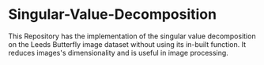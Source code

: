 # Singular-Value-Decomposition

This Repository has the implementation of the singular value decomposition on the Leeds Butterfly image dataset without using its in-built function. It reduces images's dimensionality and is useful in image processing.
